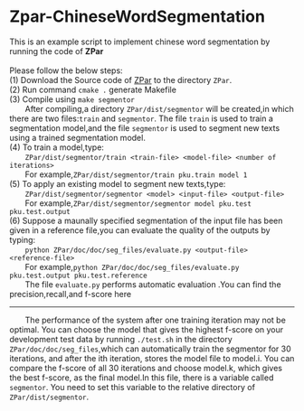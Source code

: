 # Zpar-ChineseWordSegmentation

This is an example script to implement chinese word segmentation by running the code of **ZPar**<br><br>
Please follow the below steps:<br>
(1) Download the Source code of [ZPar](https://github.com/SUTDNLP/ZPar) to the directory `ZPar`.<br>
(2) Run command `cmake .` generate Makefile<br>
(3) Compile using `make segmentor`<br>
&#160; &#160; &#160; &#160;After compiling,a directory `ZPar/dist/segmentor` will be created,in which there are two files:`train` and `segmentor`. The file `train` is used to train a segmentation model,and the file `segmentor` is used to segment new texts using a trained segmentation model.<br>
(4) To train a model,type:<br>
&#160; &#160; &#160; &#160;`ZPar/dist/segmentor/train <train-file> <model-file> <number of iterations>`<br>
&#160; &#160; &#160; &#160;For example,`ZPar/dist/segmentor/train pku.train model 1`<br>
(5) To apply an existing model to segment new texts,type:<br>
&#160; &#160; &#160; &#160;`ZPar/dist/segmentor/segmentor <model> <input-file> <output-file>`<br>
&#160; &#160; &#160; &#160;For example,`ZPar/dist/segmentor/segmentor model pku.test pku.test.output`<br>
(6) Suppose a maunally specified segmentation of the input file has been given in a reference file,you can evaluate the quality of the outputs by typing:<br>
&#160; &#160; &#160; &#160;`python ZPar/doc/doc/seg_files/evaluate.py <output-file> <reference-file>` <br>
&#160; &#160; &#160; &#160;For example,`python ZPar/doc/doc/seg_files/evaluate.py pku.test.output pku.test.reference` <br>
&#160; &#160; &#160; &#160;The file `evaluate.py` performs automatic evaluation .You can find the precision,recall,and f-score here<br>
***
&#160; &#160; &#160; &#160;The performance of the system after one training iteration may not be optimal. You can choose the model that gives the highest f-score on your development test data by running `./test.sh` in the directory `ZPar/doc/doc/seg_files`,which can automatically train the segmentor for 30 iterations, and after the ith iteration, stores the model file to model.i. You can compare the f-score of all 30 iterations and choose model.k, which gives the best f-score, as the final model.In this file, there is a variable called `segmentor`. You need to set this variable to the relative directory of `ZPar/dist/segmentor`.
